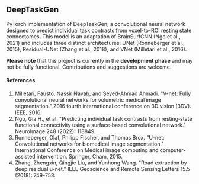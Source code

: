 ## DeepTaskGen

PyTorch implementation of DeepTaskGen, a convolutional neural network designed to predict individual task contrasts from voxel-to-ROI resting state connectomes. This model is an adaptation of BrainSurfCNN (Ngo et al., 2021) and includes three distinct architectures: UNet (Ronneberger et al., 2015), Residual-UNet (Zhang et al., 2018), and VNet (Milletari et al., 2016).

**Please note** that this project is currently in the **development phase** and may not be fully functional. Contributions and suggestions are welcome.


#### References
1) Milletari, Fausto, Nassir Navab, and Seyed-Ahmad Ahmadi. "V-net: Fully convolutional neural networks for volumetric medical image segmentation." 2016 fourth international conference on 3D vision (3DV). IEEE, 2016.
2) Ngo, Gia H., et al. "Predicting individual task contrasts from resting‐state functional connectivity using a surface‐based convolutional network." NeuroImage 248 (2022): 118849.
3) Ronneberger, Olaf, Philipp Fischer, and Thomas Brox. "U-net: Convolutional networks for biomedical image segmentation." International Conference on Medical image computing and computer-assisted intervention. Springer, Cham, 2015.
4) Zhang, Zhengxin, Qingjie Liu, and Yunhong Wang. "Road extraction by deep  residual u-net." IEEE Geoscience and Remote Sensing Letters 15.5 (2018): 749-753.